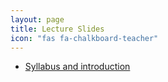 ```yaml
---
layout: page
title: Lecture Slides
icon: "fas fa-chalkboard-teacher"
---
```



* [Syllabus and introduction](slides/01-syllabus.html)
